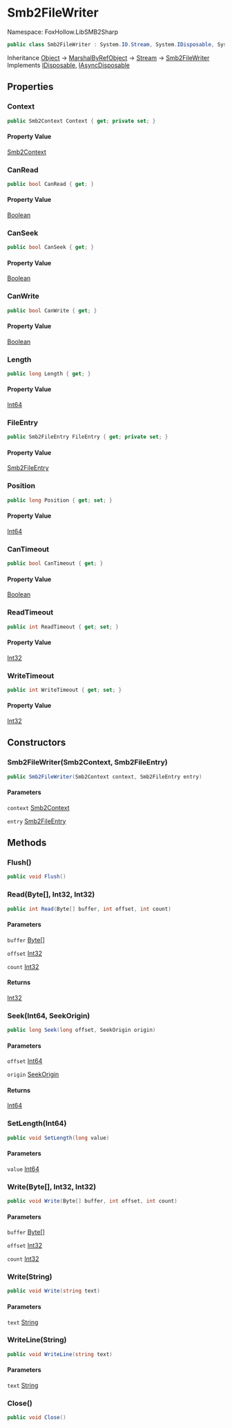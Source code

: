 # Smb2FileWriter

Namespace: FoxHollow.LibSMB2Sharp



```csharp
public class Smb2FileWriter : System.IO.Stream, System.IDisposable, System.IAsyncDisposable
```

Inheritance [Object](https://docs.microsoft.com/en-us/dotnet/api/system.object) → [MarshalByRefObject](https://docs.microsoft.com/en-us/dotnet/api/system.marshalbyrefobject) → [Stream](https://docs.microsoft.com/en-us/dotnet/api/system.io.stream) → [Smb2FileWriter](./foxhollow.libsmb2sharp.smb2filewriter.md)<br>
Implements [IDisposable](https://docs.microsoft.com/en-us/dotnet/api/system.idisposable), [IAsyncDisposable](https://docs.microsoft.com/en-us/dotnet/api/system.iasyncdisposable)

## Properties

### **Context**



```csharp
public Smb2Context Context { get; private set; }
```

#### Property Value

[Smb2Context](./foxhollow.libsmb2sharp.smb2context.md)<br>

### **CanRead**



```csharp
public bool CanRead { get; }
```

#### Property Value

[Boolean](https://docs.microsoft.com/en-us/dotnet/api/system.boolean)<br>

### **CanSeek**



```csharp
public bool CanSeek { get; }
```

#### Property Value

[Boolean](https://docs.microsoft.com/en-us/dotnet/api/system.boolean)<br>

### **CanWrite**



```csharp
public bool CanWrite { get; }
```

#### Property Value

[Boolean](https://docs.microsoft.com/en-us/dotnet/api/system.boolean)<br>

### **Length**



```csharp
public long Length { get; }
```

#### Property Value

[Int64](https://docs.microsoft.com/en-us/dotnet/api/system.int64)<br>

### **FileEntry**



```csharp
public Smb2FileEntry FileEntry { get; private set; }
```

#### Property Value

[Smb2FileEntry](./foxhollow.libsmb2sharp.smb2fileentry.md)<br>

### **Position**



```csharp
public long Position { get; set; }
```

#### Property Value

[Int64](https://docs.microsoft.com/en-us/dotnet/api/system.int64)<br>

### **CanTimeout**



```csharp
public bool CanTimeout { get; }
```

#### Property Value

[Boolean](https://docs.microsoft.com/en-us/dotnet/api/system.boolean)<br>

### **ReadTimeout**



```csharp
public int ReadTimeout { get; set; }
```

#### Property Value

[Int32](https://docs.microsoft.com/en-us/dotnet/api/system.int32)<br>

### **WriteTimeout**



```csharp
public int WriteTimeout { get; set; }
```

#### Property Value

[Int32](https://docs.microsoft.com/en-us/dotnet/api/system.int32)<br>

## Constructors

### **Smb2FileWriter(Smb2Context, Smb2FileEntry)**



```csharp
public Smb2FileWriter(Smb2Context context, Smb2FileEntry entry)
```

#### Parameters

`context` [Smb2Context](./foxhollow.libsmb2sharp.smb2context.md)<br>

`entry` [Smb2FileEntry](./foxhollow.libsmb2sharp.smb2fileentry.md)<br>

## Methods

### **Flush()**



```csharp
public void Flush()
```

### **Read(Byte[], Int32, Int32)**



```csharp
public int Read(Byte[] buffer, int offset, int count)
```

#### Parameters

`buffer` [Byte[]](https://docs.microsoft.com/en-us/dotnet/api/system.byte)<br>

`offset` [Int32](https://docs.microsoft.com/en-us/dotnet/api/system.int32)<br>

`count` [Int32](https://docs.microsoft.com/en-us/dotnet/api/system.int32)<br>

#### Returns

[Int32](https://docs.microsoft.com/en-us/dotnet/api/system.int32)<br>

### **Seek(Int64, SeekOrigin)**



```csharp
public long Seek(long offset, SeekOrigin origin)
```

#### Parameters

`offset` [Int64](https://docs.microsoft.com/en-us/dotnet/api/system.int64)<br>

`origin` [SeekOrigin](https://docs.microsoft.com/en-us/dotnet/api/system.io.seekorigin)<br>

#### Returns

[Int64](https://docs.microsoft.com/en-us/dotnet/api/system.int64)<br>

### **SetLength(Int64)**



```csharp
public void SetLength(long value)
```

#### Parameters

`value` [Int64](https://docs.microsoft.com/en-us/dotnet/api/system.int64)<br>

### **Write(Byte[], Int32, Int32)**



```csharp
public void Write(Byte[] buffer, int offset, int count)
```

#### Parameters

`buffer` [Byte[]](https://docs.microsoft.com/en-us/dotnet/api/system.byte)<br>

`offset` [Int32](https://docs.microsoft.com/en-us/dotnet/api/system.int32)<br>

`count` [Int32](https://docs.microsoft.com/en-us/dotnet/api/system.int32)<br>

### **Write(String)**



```csharp
public void Write(string text)
```

#### Parameters

`text` [String](https://docs.microsoft.com/en-us/dotnet/api/system.string)<br>

### **WriteLine(String)**



```csharp
public void WriteLine(string text)
```

#### Parameters

`text` [String](https://docs.microsoft.com/en-us/dotnet/api/system.string)<br>

### **Close()**



```csharp
public void Close()
```
